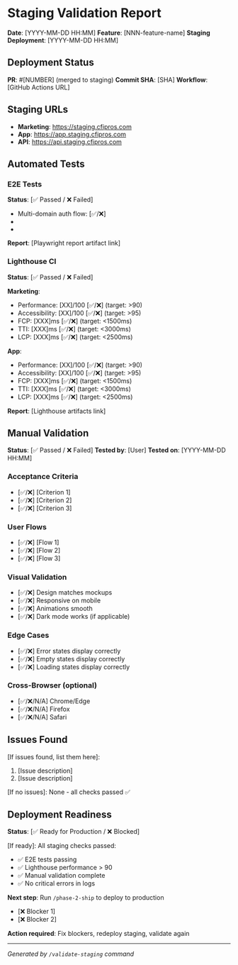 # Staging Validation Report

**Date**: [YYYY-MM-DD HH:MM]
**Feature**: [NNN-feature-name]
**Staging Deployment**: [YYYY-MM-DD HH:MM]

## Deployment Status

**PR**: #[NUMBER] (merged to staging)
**Commit SHA**: [SHA]
**Workflow**: [GitHub Actions URL]

## Staging URLs

- **Marketing**: https://staging.cfipros.com
- **App**: https://app.staging.cfipros.com
- **API**: https://api.staging.cfipros.com

## Automated Tests

### E2E Tests
**Status**: [✅ Passed / ❌ Failed]
- Multi-domain auth flow: [✅/❌]
- [Test 2]: [✅/❌]
- [Test 3]: [✅/❌]

**Report**: [Playwright report artifact link]

### Lighthouse CI
**Status**: [✅ Passed / ❌ Failed]

**Marketing**:
- Performance: [XX]/100 [✅/❌] (target: >90)
- Accessibility: [XX]/100 [✅/❌] (target: >95)
- FCP: [XXX]ms [✅/❌] (target: <1500ms)
- TTI: [XXX]ms [✅/❌] (target: <3000ms)
- LCP: [XXX]ms [✅/❌] (target: <2500ms)

**App**:
- Performance: [XX]/100 [✅/❌] (target: >90)
- Accessibility: [XX]/100 [✅/❌] (target: >95)
- FCP: [XXX]ms [✅/❌] (target: <1500ms)
- TTI: [XXX]ms [✅/❌] (target: <3000ms)
- LCP: [XXX]ms [✅/❌] (target: <2500ms)

**Report**: [Lighthouse artifacts link]

## Manual Validation

**Status**: [✅ Passed / ❌ Failed]
**Tested by**: [User]
**Tested on**: [YYYY-MM-DD HH:MM]

### Acceptance Criteria
- [✅/❌] [Criterion 1]
- [✅/❌] [Criterion 2]
- [✅/❌] [Criterion 3]

### User Flows
- [✅/❌] [Flow 1]
- [✅/❌] [Flow 2]
- [✅/❌] [Flow 3]

### Visual Validation
- [✅/❌] Design matches mockups
- [✅/❌] Responsive on mobile
- [✅/❌] Animations smooth
- [✅/❌] Dark mode works (if applicable)

### Edge Cases
- [✅/❌] Error states display correctly
- [✅/❌] Empty states display correctly
- [✅/❌] Loading states display correctly

### Cross-Browser (optional)
- [✅/❌/N/A] Chrome/Edge
- [✅/❌/N/A] Firefox
- [✅/❌/N/A] Safari

## Issues Found

[If issues found, list them here]:
1. [Issue description]
2. [Issue description]

[If no issues]:
None - all checks passed ✅

## Deployment Readiness

**Status**: [✅ Ready for Production / ❌ Blocked]

[If ready]:
All staging checks passed:
- ✅ E2E tests passing
- ✅ Lighthouse performance > 90
- ✅ Manual validation complete
- ✅ No critical errors in logs

**Next step**: Run `/phase-2-ship` to deploy to production

[If blocked]:
**Blockers:**
- [❌ Blocker 1]
- [❌ Blocker 2]

**Action required**: Fix blockers, redeploy staging, validate again

---
*Generated by `/validate-staging` command*
